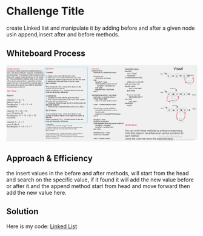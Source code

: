 # Challenge Title
create Linked list and manipulate it by adding before and after a given node usin append,insert after and before methods.

## Whiteboard Process
![Alt Text](./assets/finalWHITELinkedlist.PNG)

## Approach & Efficiency
the insert values in the before and after methods, will start from the head and search on the specific value, if it found it will add the new value before or after it.and the append method start from head and move forward then add the new value here.

## Solution
Here is my code:
[ Linked List ](./app/src/)

